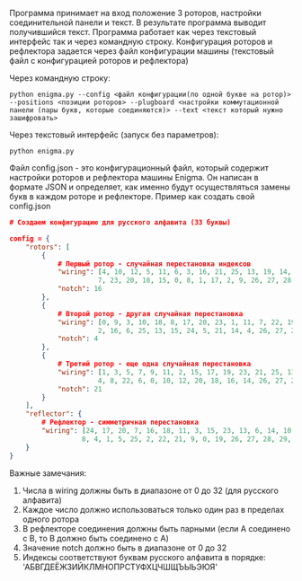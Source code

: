  Программа принимает на вход положение 3 роторов, настройки соединительной панели и текст. В результате программа выводит получившийся текст. Программа работает как через текстовый интерфейс так и через командную строку. Конфигурация роторов и рефлектора задается через файл конфигурации машины (текстовый файл с конфигурацией роторов и рефлектора) 

Через командную строку:

```python enigma.py --config <файл конфигурации(по одной букве на ротор)> --positions <позиции роторов> --plugboard <настройки коммутационной панели (пары букв, которые соединяются)> --text <текст который нужно зашифровать>```

Через текстовый интерфейс (запуск без параметров):

```python enigma.py```

Файл config.json - это конфигурационный файл, который содержит настройки роторов и рефлектора машины Enigma. Он написан в формате JSON и определяет, как именно будут осуществляться замены букв в каждом роторе и рефлекторе.
Пример как создать свой config.json
```json
# Создаем конфигурацию для русского алфавита (33 буквы)

config = {
    "rotors": [
        {
            # Первый ротор - случайная перестановка индексов
            "wiring": [4, 10, 12, 5, 11, 6, 3, 16, 21, 25, 13, 19, 14, 22, 24, 
                      7, 23, 20, 18, 15, 0, 8, 1, 17, 2, 9, 26, 27, 28, 29, 30, 31, 32],
            "notch": 16
        },
        {
            # Второй ротор - другая случайная перестановка
            "wiring": [0, 9, 3, 10, 18, 8, 17, 20, 23, 1, 11, 7, 22, 19, 12, 
                      2, 16, 6, 25, 13, 15, 24, 5, 21, 14, 4, 26, 27, 28, 29, 30, 31, 32],
            "notch": 4
        },
        {
            # Третий ротор - еще одна случайная перестановка
            "wiring": [1, 3, 5, 7, 9, 11, 2, 15, 17, 19, 23, 21, 25, 13, 24, 
                      4, 8, 22, 6, 0, 10, 12, 20, 18, 16, 14, 26, 27, 28, 29, 30, 31, 32],
            "notch": 21
        }
    ],
    "reflector": {
        # Рефлектор - симметричная перестановка
        "wiring": [24, 17, 20, 7, 16, 18, 11, 3, 15, 23, 13, 6, 14, 10, 12, 
                  8, 4, 1, 5, 25, 2, 22, 21, 9, 0, 19, 26, 27, 28, 29, 30, 31, 32]
    }
}
```
Важные замечания:
1) Числа в wiring должны быть в диапазоне от 0 до 32 (для русского алфавита)
2) Каждое число должно использоваться только один раз в пределах одного ротора
3) В рефлекторе соединения должны быть парными (если A соединено с B, то B должно быть соединено с A)
4) Значение notch должно быть в диапазоне от 0 до 32
5) Индексы соответствуют буквам русского алфавита в порядке: 'АБВГДЕЁЖЗИЙКЛМНОПРСТУФХЦЧШЩЪЫЬЭЮЯ'

